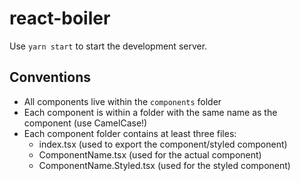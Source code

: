 # react-boiler

Use `yarn start` to start the development server.

## Conventions

* All components live within the `components` folder
* Each component is within a folder with the same name as the component (use CamelCase!)
* Each component folder contains at least three files:
  * index.tsx (used to export the component/styled component)
  * ComponentName.tsx (used for the actual component)
  * ComponentName.Styled.tsx (used for the styled component)
